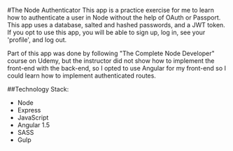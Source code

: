 #The Node Authenticator
This app is a practice exercise for me to learn how to authenticate a user in Node without the help of OAuth or Passport.  This app uses a database, salted and hashed passwords, and a JWT token.  If you opt to use this app, you will be able to sign up, log in, see your 'profile', and log out.

Part of this app was done by following "The Complete Node Developer" course on Udemy, but the instructor did not show how to implement the front-end with the back-end, so I opted to use Angular for my front-end so I could learn how to implement authenticated routes.  

##Technology Stack:
- Node
- Express
- JavaScript
- Angular 1.5
- SASS
- Gulp